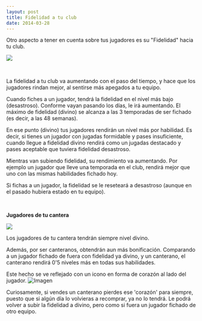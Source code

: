 ```yaml
---
layout: post
title: Fidelidad a tu club
date: 2014-03-28
---
```


Otro aspecto a tener en cuenta sobre tus jugadores es su "Fidelidad" hacia tu club.

![](http://i.imgur.com/foAeDeb.jpg)

 

La fidelidad a tu club va aumentando con el paso del tiempo, y hace que los jugadores rindan mejor, al sentirse más apegados a tu equipo.

Cuando fiches a un jugador, tendrá la fidelidad en el nivel más bajo (desastroso). Conforme vayan pasando los días, le irá aumentando. El máximo de fidelidad (divino) se alcanza a las 3 temporadas de ser fichado (es decir, a las 48 semanas).

En ese punto (divino) tus jugadores rendirán un nivel más por habilidad. Es decir, si tienes un jugador con jugadas formidable y pases insuficiente, cuando llegue a fidelidad divino rendirá como un jugadas destacado y pases aceptable que tuviera fidelidad desastroso.

Mientras van subiendo fidelidad, su rendimiento va aumentando. Por ejemplo un jugador que lleve una temporada en el club, rendirá mejor que uno con las mismas habilidades fichado hoy.

Si fichas a un jugador, la fidelidad se le reseteará a desastroso (aunque en el pasado hubiera estado en tu equipo).

 

**Jugadores de tu cantera**

![](http://i.imgur.com/1wUiNwZ.jpg)

Los jugadores de tu cantera tendrán siempre nivel divino.

Además, por ser canteranos, obtendrán aun más bonificación. Comparando a un jugador fichado de fuera con fidelidad ya divino, y un canterano, el canterano rendirá 0'5 niveles más en todas sus habilidades.

Este hecho se ve reflejado con un icono en forma de corazón al lado del jugador. ![Imagen](https://images-blogger-opensocial.googleusercontent.com/gadgets/proxy?url=http%3A%2F%2Fi.imgur.com%2FFrxTX.png&container=blogger&gadget=a&rewriteMime=image%2F*)

Curiosamente, si vendes un canterano pierdes ese 'corazón' para siempre, puesto que si algún día lo volvieras a recomprar, ya no lo tendrá. Le podrá volver a subir la fidelidad a divino, pero como si fuera un jugador fichado de otro equipo.

